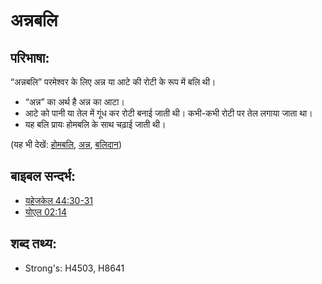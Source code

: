 # अन्नबलि #

## परिभाषा: ##

“अन्नबलि” परमेश्वर के लिए अन्न या आटे की रोटी के रूप में बलि थी।

* “अन्न” का अर्थ है अन्न का आटा।
* आटे को पानी या तेल में गूंध कर रोटी बनाई जाती थी। कभी-कभी रोटी पर तेल लगाया जाता था।
* यह बलि प्रायः होमबलि के साथ चढ़ाई जाती थी। 

(यह भी देखें: [होमबलि](../other/burntoffering.md), [अन्न](../other/grain.md), [बलिदान](../other/sacrifice.md))

## बाइबल सन्दर्भ: ##

* [यहेजकेल 44:30-31](rc://en/tn/help/ezk/44/30)
* [योएल 02:14](rc://en/tn/help/jol/02/14)

## शब्द तथ्य: ##

* Strong's: H4503, H8641
